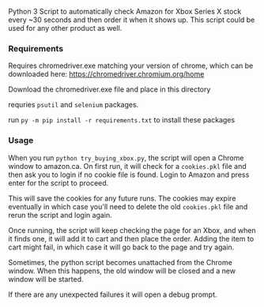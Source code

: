 

Python 3 Script to automatically check Amazon for Xbox Series X stock every ~30 seconds and then order it when it shows up. This script could be used for any other product as well.

### Requirements

Requires chromedriver.exe matching your version of chrome, which can be downloaded here: https://chromedriver.chromium.org/home

Download the chromedriver.exe file and place in this directory

requries `psutil` and `selenium` packages. 

run `py -m pip install -r requirements.txt` to install these packages

### Usage

When you run `python try_buying_xbox.py`, the script will open a Chrome window to amazon.ca. On first run, it will check for a `cookies.pkl` file and then ask you to login if no cookie file is found. Login to Amazon and press enter for the script to proceed. 

This will save the cookies for any future runs. The cookies may expire eventually in which case you'll need to delete the old `cookies.pkl` file and rerun the script and login again. 

Once running, the script will keep checking the page for an Xbox, and when it finds one, it will add it to cart and then place the order. Adding the item to cart might fail, in which case it will go back to the page and try again.

Sometimes, the python script becomes unattached from the Chrome window. When this happens, the old window will be closed and a new window will be started. 

If there are any unexpected failures it will open a debug prompt.

